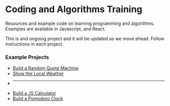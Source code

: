 Coding and Algorithms Training
=====================

Resources and example code on learning programming and algorithms. Examples are available in Javascript, and React.

This is and ongoing project and it will be updated as we move ahead. Follow instructions in each project.


### Example Projects
* [Build a Random Quote Machine](https://github.com/van100j/random-quote-machine)
* [Show the Local Weather](https://github.com/van100j/show-local-weather)
* - - - - - - -
* [Build a JS Calculator](https://github.com/van100j/js-react-calculator)
* [Build a Pomodoro Clock](https://github.com/van100j/pomodoro-clock)
